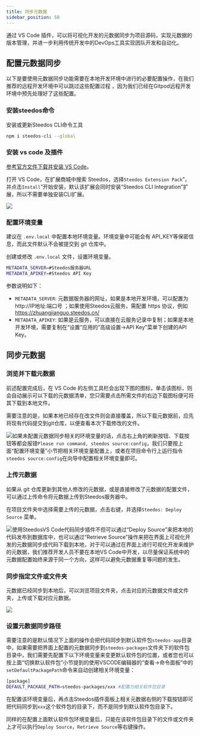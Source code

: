 ```yaml
---
title: 同步元数据
sidebar_position: 50
---
```


通过 VS Code 插件，可以将可视化开发的元数据同步为项目源码，实现元数据的版本管理，并进一步利用传统开发中的DevOps工具实现团队开发和自动化。

## 配置元数据同步

以下是要使用元数据同步功能需要在本地开发环境中进行的必要配置操作，在我们推荐的远程开发环境中可以跳过这些配置过程 ，因为我们已经在Gitpod远程开发环境中预先处理好了这些配置。

### 安装steedos命令

安装或更新Steedos CLI命令工具

```bash
npm i steedos-cli --global
```

### 安装 vs code 及插件

[参考官方文件下载并安装 VS Code](https://code.visualstudio.com/)。

打开 VS Code，在扩展商城中搜索 Steedos，选择`Steedos Extension Pack`”，并点击`Install`”开始安装，默认该扩展会同时安装“Steedos CLI Integration”扩展，所以不需要单独安装CLI扩展。

 ![](https://console.steedos.cn/api/files/images/QEtoyPozXdRDbWocP)

### 配置环境变量

建议在 `.env.local` 中配置本地环境变量。环境变量中可能会有 API_KEY等保密信息，而此文件默认不会被提交到 git 仓库中。

创建或修改 `.env.local` 文件，设置环境变量。

```bash
METADATA_SERVER=#Steedos服务器URL
METADATA_APIKEY=#Steedos API Key
```


参数说明如下：

* `METADATA_SERVER`: 元数据服务器的网址，如果是本地开发环境，可以配置为 http://IP地址:端口号 ；如果使用Steedos云服务，需配置 https 协议，例如 https://zhuangjianguo.steedos.cn/
* `METADATA_APIKEY`: 如果是云服务，可以直接在云服务记录中复制；如果是本地开发环境，需要复制在“设置”应用的“高级设置->API Key”菜单下创建的API Key。

## 同步元数据

### 浏览并下载元数据

前述配置完成后，在 VS Code 的左侧工具栏会出现下图的图标，单击该图标，则会自动展示可以下载的元数据清单，您只需要点击所需文件的右边下载图标便可将其下载到本地文件。

需要注意的是，如果本地已经存在改文件则会直接覆盖，所以下载元数据前，应先将现有代码提交到git仓库，以便查看本次下载修改的文件。

 ![](https://console.steedos.cn/api/files/images/8o3JqQDox4Gijxorn)如果未配置元数据同步相关的环境变量的话，点击右上角的刷新按钮、下载按钮等都会报错`Please run command, steedos source:config`，我们只要按上面“配置环境变量”小节把相关环境变量配置上，或者在项目命令行上运行指令`steedos source:config`在向导中配置相关环境变量即可。

### 上传元数据

如果从 git 仓库更新到其他人修改的元数据，或是直接修改了元数据的配置文件，可以通过上传命令将元数据上传到Steedos服务器中。

在项目文件夹中选择需要上传的元数据，点击右键，并选择`Steedos: Deploy Source` 菜单。

 ![](https://console.steedos.cn/api/files/images/ju5NqucSwB3H6EtKu)使用SteedosVS Code代码同步插件不但可以通过“Deploy Source”来把本地的代码发布到数据库中，也可以通过“Retrieve Source”操作来把在界面上可视化开发的元数据同步成代码下载到本地，对于可以通过在界面上进行可视化开发来维护的元数据，我们推荐开发人员不要在本地VS Code中开发，以尽量保证系统中的元数据配置始终来源于同一个方向，这样可以避免元数据重复等问题的发生。

### 同步指定文件或文件夹

元数据已经同步到本地后，可以浏览项目文件夹，点击对应的元数据文件或文件夹，上传或下载对应元数据。

 ![](https://console.steedos.cn/api/files/images/t8sHRTEsPFr2PL8JZ)

### 设置元数据同步路径

需要注意的是默认情况下上面的操作会把代码同步到默认软件包`steedos-app`目录中，如果需要把界面上配置的元数据同步到`steedos-packages`文件夹下的软件包目录中，我们需要先配置下以下环境变量来变更默认软件包的位置，或者您也可以按上面“切换默认软件包”小节提到的使用VSCODE编辑器的“查看→命令面板”中的`setDefaultPackagePath`命令来自动创建相关环境变量：

```bash
[package]
DEFAULT_PACKAGE_PATH=steedos-packages/xxx #配置为相关软件包目录
```

在配置该环境变量后，再点击Steedos插件面板上相关元数据右侧的下载按钮即可把代码同步到`xxx`这个软件包的目录下，而不是同步到默认软件包目录下。

同样的在配置上面默认软件包环境变量后，只能在该软件包目录下的文件或文件夹上才可以执行`Deploy Source`，`Retrieve Source`等右键操作。
